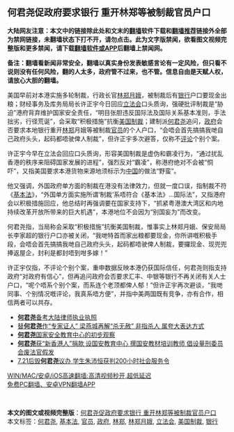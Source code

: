  <h2>何君尧促政府要求银行 重开林郑等被制裁官员户口</h2> <p class="notice"><b>大陆网友注意：本文中的链接除此处和文末的<a href="https://github.com/bannedbook/fanqiang" >翻墙</a>软件下载和<a href="https://github.com/killgcd/justmysocks/blob/master/README.md">翻墙推荐</a>链接外全部为禁网链接，未翻墙状态下打不开，请勿点击。此为文字版禁闻，欲看图文视频完整版和更多禁闻，请下载<a href="https://github.com/bannedbook/fanqiang">翻墙软件或APP</a>后翻墙上禁闻网。</p><p>备注：翻墙看新闻非常安全，翻墙以真实身份发表敏感言论有一定风险，但只看不说则没有任何风险，翻的人太多，政府管不过来，也不管。信息自由是天赋人权，请放心大胆的翻墙。</b></p>  <div class="entry">  <p>美国早前对本港实施多轮制裁，行政长官<a href="https://www.bannedbook.org/bnews/tag/%e6%9e%97%e9%83%91%e6%9c%88%e5%a8%a5/" class="st_tag internal_tag" rel="tag" title="标签 林郑月娥 下的日志">林郑月娥</a>，被制裁后有<a href="https://www.bannedbook.org/bnews/tag/%e9%93%b6%e8%a1%8c/" class="st_tag internal_tag" rel="tag" title="标签 银行 下的日志">银行</a>户口要现金出粮；财经事务及库务局局长许正宇今日回应<a href="https://www.bannedbook.org/bnews/tag/%e7%ab%8b%e6%b3%95%e4%bc%9a/" class="st_tag internal_tag" rel="tag" title="标签 立法会 下的日志">立法会</a>口头质询，强硬批评制裁是“胁迫”港府背弃维护国家安全责任，“明目张胆违反国际法及国际关系基本准则，手法拙劣，行径荒诞”，会采取“积极措施”抗衡<a href="https://www.bannedbook.org/bnews/tag/%E7%BE%8E%E5%9B%BD%E5%88%B6%E8%A3%81/" class="st_tag internal_tag" rel="tag" title="标签 美国制裁 下的日志">美国制裁</a>；建制派<a href="https://www.bannedbook.org/bnews/tag/%E4%BD%95%E5%90%9B%E5%B0%A7/" class="st_tag internal_tag" rel="tag" title="标签 何君尧 下的日志">何君尧</a>追问，<a href="https://www.bannedbook.org/bnews/tag/%e6%94%bf%e5%ba%9c/" class="st_tag internal_tag" rel="tag" title="标签 政府 下的日志">政府</a>会否要求本地银行重开<a href="https://www.bannedbook.org/bnews/tag/%E6%9E%97%E9%83%91/" class="st_tag internal_tag" rel="tag" title="标签 林郑 下的日志">林郑</a>月娥等被制裁<a href="https://www.bannedbook.org/bnews/tag/%E5%AE%98%E5%91%98/" class="st_tag internal_tag" rel="tag" title="标签 官员 下的日志">官员</a>的个人户口，“会唔会首先搞搞我哋自己政府头头，起码都唔驶俾人制裁”，但许正宇多次避答，仅称不<span class='wp_keywordlink_affiliate'><a href="https://www.bannedbook.org/bnews/comments/" title="新闻评论" target="_blank">评论</a></span>个别个案。</p> <p>许正宇今早在立法会回应口头质询，形容美国制裁是虚伪和霸凌行为，“通过扰乱香港的秩序来阻碍国家发展的进程”，强烈反对“霸凌”，称港府绝对不会被“恫吓”，又指美国要求本港货物来源地须标示为<span class='wp_keywordlink_affiliate'><a href="https://www.bannedbook.org/" title="中国" target="_blank">中国</a></span>的做法“野蛮”。</p>  <p>他又强调，外国政府单方面的制裁在港没有法律效力，但就一度口误，指制裁不符《<a href="https://www.bannedbook.org/bnews/tag/%e5%9f%ba%e6%9c%ac%e6%b3%95/" class="st_tag internal_tag" rel="tag" title="标签 基本法 下的日志">基本法</a>》，“外国单方面实施所谓‘制裁’系唔符合《基本法》…国际法”，又指港府会以积极措施回应，他总结时再强调要在国家支持下，“抓紧粤港澳大湾区和内地持续改革开放所带来的巨大机遇”，本港地位不会因为“别国妄为”而改变。</p> <p>何君尧指，当局称会采取“积极措施”抗衡美国制裁，惟事实上林郑月娥、保安局局长李家超的银行户口亦被关闭，“我哋特首而家出粮都要现金，你所讲嘅积极手段，会唔会首先搞搞我哋自己政府头头，起码都唔驶俾人制裁，要攞现金、现兜兜捧返屋企，封利是都封唔到咁多嫁！”</p>  <p>许正宇仅指，不评论个别个案，重申数据反映本港仍获国际信任，何君尧则指支持政府“对政府有信心”，但再追问政府会否要求汇丰、中银等银行不再关闭有关人士户口，“呢个唔系个别个案，而系连个老顶都俾人郁！”但许正宇再次避谈，“我哋同事、个别情况嘅评论，我真系唔方便”，并指中美两国既有竞争，亦有合作，相信两者可以共存。</p> <ul class='op-related-articles' title='相关阅读'> <li><a href='https://www.bannedbook.org/bnews/baitai/20201228/1456571.html' target='_blank'><b>何君尧</b>备考大陆律师执业执照</a></li> <li><a href='https://www.bannedbook.org/bnews/comments/20201226/1454990.html' target='_blank'>替<b>何君尧</b>作“专家证人” 梁燕城再解“杀无赦” 非指杀人 属夸大表达方式</a></li> <li><a href='https://www.bannedbook.org/bnews/comments/20201224/1454098.html' target='_blank'><b>何君尧</b>国家安全教育中心的初步观察</a></li> <li><a href='https://www.bannedbook.org/bnews/comments/20201224/1453754.html' target='_blank'><b>何君尧</b>获“新香港人”捐款 设国安教育中心 撰国安教材培训教师 倡设量刑委员会废法官假发</a></li> <li><a href='https://www.bannedbook.org/bnews/headline/20201222/1452917.html' target='_blank'>7.21后毁<b>何君尧</b>议办 学生朱沛恒获判200小时社会服务令</a></li> </ul> <p class="texttj"> <a href="https://github.com/bannedbook/fanqiang/wiki/V2ray%E6%9C%BA%E5%9C%BA" target="_blank">WIN/MAC/安卓/iOS高速翻墙:高清视频秒开,超低延迟</a><br/> <a href="https://github.com/bannedbook/fanqiang/wiki/%E7%A6%81%E9%97%BB%E7%BD%91%E5%AE%89%E5%8D%93%E7%BF%BB%E5%A2%99%E6%96%B0%E9%97%BBAPP" target="_blank">免费PC翻墙、安卓VPN翻墙APP</a></p><p> </p> <a name='sharetosocial'></a>       <div><b>本文的图文或视频完整版</b>：<a href='https://www.bannedbook.org/bnews/comments/20210204/1480864.html'>何君尧促政府要求银行 重开林郑等被制裁官员户口</a></div>  </div><!--END ENTRY--> <div class="postfooter"> <div>本文标签：<a href="https://www.bannedbook.org/bnews/tag/%E4%BD%95%E5%90%9B%E5%B0%A7/" rel="tag">何君尧</a>, <a href="https://www.bannedbook.org/bnews/tag/%e5%9f%ba%e6%9c%ac%e6%b3%95/" rel="tag">基本法</a>, <a href="https://www.bannedbook.org/bnews/tag/%E5%AE%98%E5%91%98/" rel="tag">官员</a>, <a href="https://www.bannedbook.org/bnews/tag/%e6%94%bf%e5%ba%9c/" rel="tag">政府</a>, <a href="https://www.bannedbook.org/bnews/tag/%E6%9E%97%E9%83%91/" rel="tag">林郑</a>, <a href="https://www.bannedbook.org/bnews/tag/%e6%9e%97%e9%83%91%e6%9c%88%e5%a8%a5/" rel="tag">林郑月娥</a>, <a href="https://www.bannedbook.org/bnews/tag/%e7%ab%8b%e6%b3%95%e4%bc%9a/" rel="tag">立法会</a>, <a href="https://www.bannedbook.org/bnews/tag/%E7%BE%8E%E5%9B%BD%E5%88%B6%E8%A3%81/" rel="tag">美国制裁</a>, <a href="https://www.bannedbook.org/bnews/tag/%e9%93%b6%e8%a1%8c/" rel="tag">银行</a></div>  </div><!--END POSTFOOTER--> 